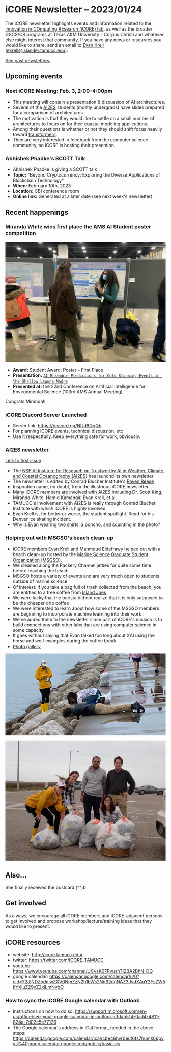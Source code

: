 # iCORE Newsletter – 2023/01/24

The iCORE newsletter highlights events and information related to the [innovation in COmputing REsearch (iCORE) lab](https://icore.tamucc.edu/),
as well as the broader GSCS/CS programs at Texas A&M University - Corpus Christi and whatever else might interest that community.
If you have any news or resources you would like to share, send an email to [Evan Krell](https://scholar.google.com/citations?user=jLuwYGAAAAAJ&hl=en) (ekrell@islander.tamucc.edu).

[See past newsletters.](https://github.com/ekrell/icore_website/tree/main/news)

## Upcoming events

### Next iCORE Meeting: Feb. 3, 2:00-4:00pm

- This meeting will contain a presentation & discussion of AI architectures.
- Several of the [AI2ES](https://www.ai2es.org/) students (mostly undergrads) have slides prepared for a comparison of architectures.
- The motivation is that they would like to settle on a small number of architectures to focus on for their coastal modeling applications.
- Among their questions is whether or not they should shift focus heavily toward [transformers](https://en.wikipedia.org/wiki/Transformer_(machine_learning_model)).
- They are very interested in feedback from the computer science community, so iCORE is hosting their presention.

### Abhishek Phadke's SCOTT Talk

- Abhishek Phadke is giving a SCOTT talk
- **Topic:** "Beyond Cryptocurrency: Exploring the Diverse Applications of Blockchain Technology" 
- **When:** February 10th, 2023 
- **Location:** CBI conference room
- **Online link:** Generated at a later date (see next week's newsletter)

## Recent happenings

### Miranda White wins **first place** the AMS AI Student poster competition

![Miranda White presenting at AMS](../img/IMG_4574.JPEG)

- **Award:** Student Award: Poster – First Place
- **Presentation:** [`AI Ensemble Predictions for Cold Stunning Events in the Shallow Laguna Madre`](https://ams.confex.com/ams/103ANNUAL/meetingapp.cgi/Paper/418860)
- **Presented at:** the 22nd Conference on Artificial Intelligence for Environmental Science (103rd AMS Annual Meeting)

Congrats Miranda!!

### iCORE Discord Server Launched

- Server link: https://discord.gg/NUd8QgQb
- For planning iCORE events, technical discussion, etc
- Use it respectfully. Keep everything safe for work, obviously.

### AI2ES newsletter

[Link to first issue](https://www.ai2es.org/wp-content/uploads/2023/01/AI2ES-Newsletter-January-2023.pdf)

- The [NSF AI Institute for Research on Trustworthy AI in Weather, Climate, and Coastal Oceanography (AI2ES)](https://www.ai2es.org/) has launchd its own newsletter
- The newsletter is edited by Conrad Blucher Institute's [Raven Reese](https://www.linkedin.com/in/raven-reese-9b03751aa/)
- Inspiration came, no doubt, from the illustrious iCORE newsletter... 
- Many iCORE members are involved with AI2ES including Dr. Scott King, Miranda White, Hamid Kamangir, Evan Krell, et al. 
- TAMUCC's involvement with AI2ES is really through Conrad Blucher Institute with which iCORE is highly involved
- Evan Krell is, for better or worse, the student spotlight. Read for his Denver ice skating incident.
- Why is Evan wearing two shirts, a poncho, and squinting in the photo?

### Helping out with MSGSO's beach clean-up

- iCORE members Evan Krell and Mahmoud Eldefrawy helped out with a beach clean-up hosted by the [Marine Science Graduate Student Organization (MSGSO)](https://tamucc.campuslabs.com/engage/organization/msgso).
- We cleaned along the Packery Channel jetties for quite some time before reaching the beach
- MSGSO hosts a variety of events and are very much open to students outside of marine science
- Of interest: if you take a bag full of trash collected from the beach, you are entitled to a free coffee from [Island Joes](http://www.islandjoescc.com/)
- We were lucky that the barista did not realize that it is only supposed to be the cheaper drip coffee
- We were interested to learn about how some of the MSGSO members are beginning to incorporate machine learning into their work
- We've added them to the newsletter since part of iCORE's mission is to build connections with other labs that are using computer science in some capacity
- It goes without saying that Evan talked too long about XAI using the horse and wolf examples during the coffee break
- [Photo gallery](https://photos.app.goo.gl/As1LdjyZhgzWLzYv5)

![MSGSO, cleaning the jetties](../img/msgso.jpeg)

![MSGSO, posing with full bags](../img/msgso2.JPG)


## Also...

She finally received the postcard (^^)b

## Get involved

As always, we encourage all iCORE members and iCORE-adjacent persons to get involved and propose workshop/lecture/training ideas that they would like to present.

## iCORE resources

- website: http://icore.tamucc.edu/
- twitter: https://twitter.com/ICORE_TAMUCC
- youtube: https://www.youtube.com/channel/UCvsK07PvushTI2BA2BhN-DQ
- google calendar: https://calendar.google.com/calendar/u/0?cid=Y2JlNDZodnIwZXV0NmZzN2h1bWs2NnB2dnNAZ3JvdXAuY2FsZW5kYXIuZ29vZ2xlLmNvbQ

### How to sync the iCORE Google calendar with Outlook

- Instructions on how to do so: https://support.microsoft.com/en-us/office/see-your-google-calendar-in-outlook-c1dab514-0ad4-4811-824a-7d02c5e77126
- The Google calendar's address in iCal format, needed in the above steps: https://calendar.google.com/calendar/ical/cbe46hvr0eut6fs7humk66pvvs%40group.calendar.google.com/public/basic.ics
